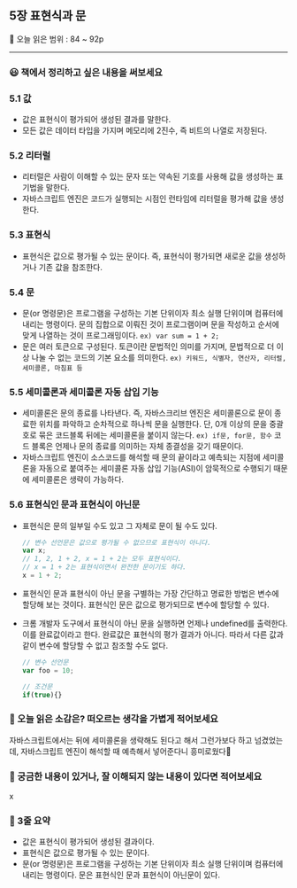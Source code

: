 ## 5장 표현식과 문

🔖 오늘 읽은 범위 : 84 ~ 92p

---

### 😃 책에서 정리하고 싶은 내용을 써보세요

### 5.1 값

- 값은 표현식이 평가되어 생성된 결과를 말한다.
- 모든 값은 데이터 타입을 가지며 메모리에 2진수, 즉 비트의 나열로 저장된다.

### 5.2 리터럴

- 리터럴은 사람이 이해할 수 있는 문자 또는 약속된 기호를 사용해 값을 생성하는 표기법을 말한다.
- 자바스크립트 엔진은 코드가 실행되는 시점인 런타임에 리터럴을 평가해 값을 생성한다.

### 5.3 표현식

- 표현식은 값으로 평가될 수 있는 문이다. 즉, 표현식이 평가되면 새로운 값을 생성하거나 기존 값을 참조한다.

### 5.4 문

- 문(or 명령문)은 프로그램을 구성하는 기본 단위이자 최소 실행 단위이며 컴퓨터에 내리는 명령이다.
문의 집합으로 이뤄진 것이 프로그램이며 문을 작성하고 순서에 맞게 나열하는 것이 프로그래밍이다. `ex) var sum = 1 + 2;`
- 문은 여러 토큰으로 구성된다. 토큰이란 문법적인 의미를 가지며, 문법적으로 더 이상 나눌 수 없는 코드의 기본 요소를 의미한다. 
`ex) 키워드, 식별자, 연산자, 리터럴, 세미콜론, 마침표 등`

### 5.5 세미콜론과 세미콜론 자동 삽입 기능

- 세미콜론은 문의 종료를 나타낸다. 즉, 자바스크리브 엔진은 세미콜론으로 문이 종료한 위치를 파악하고 순차적으로 하나씩 문을 실행한다. 단, 0개 이상의 문을 중괄호로 묶은 코드블록 뒤에는 세미콜론을 붙이지 않는다. `ex) if문, for문, 함수` 코드 블록은 언제나 문의 종료를 의미하는 자체 종결성을 갖기 때문이다.
- 자바스크립트 엔진이 소스코드를 해석할 때 문의 끝이라고 예측되는 지점에 세미콜론을 자동으로 붙여주는 세미콜론 자동 삽입 기능(ASI)이 암묵적으로 수행되기 때문에 세미콜론은 생략이 가능하다.

### 5.6 표현식인 문과 표현식이 아닌문

- 표현식은 문의 일부일 수도 있고 그 자체로 문이 될 수도 있다.
    
    ```jsx
    // 변수 선언문은 값으로 평가될 수 없으므로 표현식이 아니다.
    var x;
    // 1, 2, 1 + 2, x = 1 + 2는 모두 표현식이다.
    // x = 1 + 2는 표현식이면서 완전한 문이기도 하다.
    x = 1 + 2;
    ```
    
- 표현식인 문과 표현식이 아닌 문을 구별하는 가장 간단하고 명료한 방법은 변수에 할당해 보는 것이다. 표현식인 문은 값으로 평가되므로 변수에 할당할 수 있다.
- 크롬 개발자 도구에서 표현식이 아닌 문을 실행하면 언제나 undefined를 출력한다. 이를 완료값이라고 한다. 완료값은 표현식의 평가 결과가 아니다. 따라서 다른 값과 같이 변수에 할당할 수 없고 참조할 수도 없다.
    
    ```jsx
    // 변수 선언문
    var foo = 10;
    
    // 조건문
    if(true){}
    ```
    

### 🤔 오늘 읽은 소감은? 떠오르는 생각을 가볍게 적어보세요

 자바스크립트에서는 뒤에 세미콜론을 생략해도 된다고 해서 그런가보다 하고 넘겼었는데, 자바스크립트 엔진이 해석할 때 예측해서 넣어준다니 흥미로웠다🤔

### 🔎 궁금한 내용이 있거나, 잘 이해되지 않는 내용이 있다면 적어보세요

x

### 📝 3줄 요약

- 값은 표현식이 평가되어 생성된 결과이다.
- 표현식은 값으로 평가될 수 있는 문이다.
- 문(or 명령문)은 프로그램을 구성하는 기본 단위이자 최소 실행 단위이며 컴퓨터에 내리는 명령이다. 
문은 표현식인 문과 표현식이 아닌문이 있다.
